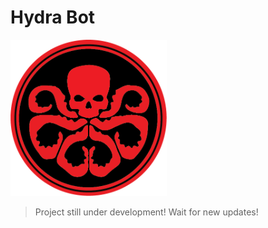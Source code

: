 # Hydra Bot
<img height="250" src="https://github.com/jonalan7/Hydra-bot/blob/master/img/hydra.png"></img><br>
> Project still under development! Wait for new updates!
